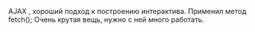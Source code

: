 
AJAX , хороший подход к построению интерактива.
Применил метод fetch();
Очень крутая вещь, нужно с ней много работать.
